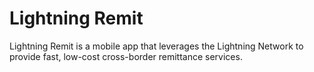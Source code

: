 # Lightning Remit

Lightning Remit is a mobile app that leverages the Lightning Network to provide fast, low-cost cross-border remittance services.

